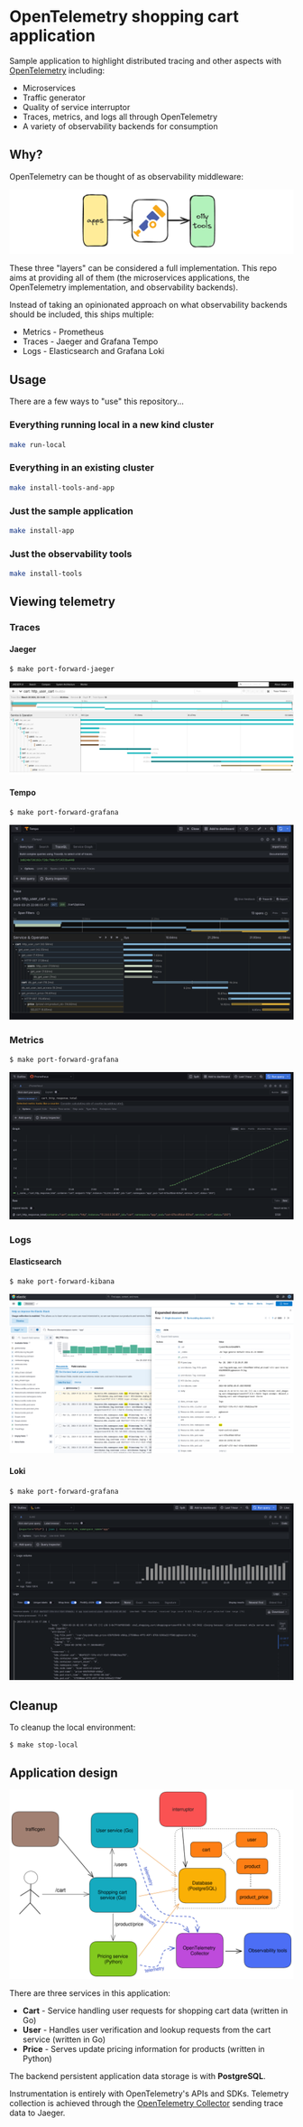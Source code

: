 # OpenTelemetry shopping cart application

Sample application to highlight distributed tracing and other aspects with [OpenTelemetry](https://opentelemetry.io/) including:

* Microservices
* Traffic generator
* Quality of service interruptor
* Traces, metrics, and logs all through OpenTelemetry
* A variety of observability backends for consumption

## Why?

OpenTelemetry can be thought of as observability middleware:

![Middleware](./images/why_overview.png)

These three "layers" can be considered a full implementation. This repo aims at providing all of them (the microservices applications, the OpenTelemetry implementation, and observability backends).

Instead of taking an opinionated approach on what observability backends should be included, this ships multiple:

* Metrics - Prometheus
* Traces - Jaeger and Grafana Tempo
* Logs - Elasticsearch and Grafana Loki

## Usage

There are a few ways to "use" this repository...

### Everything running local in a new kind cluster

```bash
make run-local
```

### Everything in an existing cluster

```bash
make install-tools-and-app
```

### Just the sample application

```bash
make install-app
```

### Just the observability tools

```bash
make install-tools
```

## Viewing telemetry

### Traces

#### Jaeger

```bash
$ make port-forward-jaeger
```

![Jaeger](./images/traces_jaeger.png)

#### Tempo

```bash
$ make port-forward-grafana
```

![Tempo](./images/traces_tempo.png)

### Metrics

```bash
$ make port-forward-grafana
```

![Prometheus](./images/metrics_prometheus.png)

### Logs

#### Elasticsearch

```bash
$ make port-forward-kibana
```

![Elasticsearch](./images/logs_elasticsearch.png)

#### Loki

```bash
$ make port-forward-grafana
```

![Loki](./images/logs_loki.png)

## Cleanup

To cleanup the local environment:

```
$ make stop-local
```

## Application design

![Application design](./images/otel-shopping-cart-design.png)

There are three services in this application:

* **Cart** - Service handling user requests for shopping cart data (written in Go)
* **User** - Handles user verification and lookup requests from the cart service (written in Go)
* **Price** - Serves update pricing information for products (written in Python)

The backend persistent application data storage is with **PostgreSQL**.

Instrumentation is entirely with OpenTelemetry's APIs and SDKs. Telemetry collection is achieved through the [OpenTelemetry Collector](https://github.com/open-telemetry/opentelemetry-collector) sending trace data to Jaeger.
